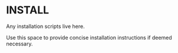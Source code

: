 # INSTALL

Any installation scripts live here.

Use this space to provide concise installation instructions if deemed necessary.
